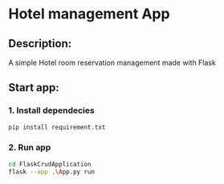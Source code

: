 # Hotel management App
## Description:
A simple Hotel room reservation management made with Flask

## Start app:
### 1. Install dependecies
```bash
pip install requirement.txt
```

### 2. Run app
```bash
cd FlaskCrudApplication
flask --app .\App.py run
```